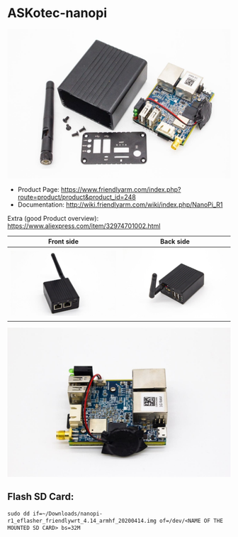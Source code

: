 # ASKotec-nanopi

![nanopi front](images/nanopi-all-equip.jpg)

- Product Page: https://www.friendlyarm.com/index.php?route=product/product&product_id=248
- Documentation: http://wiki.friendlyarm.com/wiki/index.php/NanoPi_R1

Extra (good Product overview): https://www.aliexpress.com/item/32974701002.html

| Front side | Back side |
| ---------  | --------- |
| ![nanopi front](images/nanopi-front.jpg) | ![nanopi back](images/nanopi-back.jpg) |

![nanopi inside](images/nanopi-inside.jpg)

## Flash SD Card:

```
sudo dd if=~/Downloads/nanopi-r1_eflasher_friendlywrt_4.14_armhf_20200414.img of=/dev/<NAME OF THE MOUNTED SD CARD> bs=32M
```
